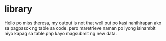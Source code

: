 # library

Hello po miss theresa, my output is not that well put po kasi nahihirapan ako sa pagpasok ng table sa code. pero maretrieve naman po iyong isinambit niyo kapag sa table.php kayo magsubmit ng new data.
